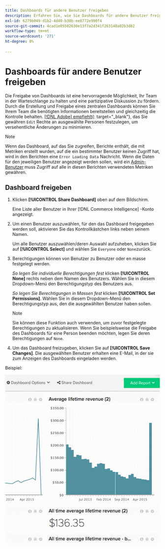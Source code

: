 ```yaml
---
title: Dashboards für andere Benutzer freigeben
description: Erfahren Sie, wie Sie Dashboards für andere Benutzer freigeben können.
exl-id: 6279b049-d1b2-4d40-b30b-ee8772e990f4
source-git-commit: 4cad1e05502630e13f7a2d341f263140a02b3d82
workflow-type: tm+mt
source-wordcount: '271'
ht-degree: 0%

---
```


# Dashboards für andere Benutzer freigeben

Die Freigabe von Dashboards ist eine hervorragende Möglichkeit, Ihr Team in der Warteschlange zu halten und eine partizipative Diskussion zu fördern. Durch die Erstellung und Freigabe eines zentralen Dashboards können Sie Ihrem Team die benötigten Informationen bereitstellen und gleichzeitig die Kontrolle behalten. [[!DNL Adobe] empfiehlt](../../best-practices/share-dashboard-best-practice.md){: target=&quot;_blank&quot;}, das Sie gewähren `Edit` Rechte an ausgewählte Personen festzulegen, um versehentliche Änderungen zu minimieren.

>[!NOTE]
>
>Wenn das Dashboard, auf das Sie zugreifen, Berichte enthält, die mit Metriken erstellt wurden, auf die ein bestimmter Benutzer keinen Zugriff hat, wird in den Berichten eine `Error Loading Data` Nachricht. Wenn die Daten für den jeweiligen Benutzer angezeigt werden sollen, wird ein [Admin-Benutzer](../../administrator/user-management/user-management.md) muss Zugriff auf alle in diesen Berichten verwendeten Metriken gewähren.

## Dashboard freigeben

1. Klicken **[!UICONTROL Share Dashboard]** oben auf dem Bildschirm.

   Eine Liste aller Benutzer in Ihrer [!DNL Commerce Intelligence] -Konto angezeigt.

1. Um einen Benutzer auszuwählen, für den das Dashboard freigegeben werden soll, aktivieren Sie das Kontrollkästchen links neben seinem Namen.

   Um alle Benutzer auszuwählen/deren Auswahl aufzuheben, klicken Sie auf **[!UICONTROL Select]** und wählen Sie `Everyone` oder `None`zurück.

1. Berechtigungen können von Benutzer zu Benutzer oder en masse festgelegt werden.

   *So legen Sie individuelle Berechtigungen fest* klicken **[!UICONTROL None]** rechts neben dem Namen des Benutzers. Wählen Sie in diesem Dropdown-Menü den Berechtigungstyp des Benutzers aus.

   *So legen Sie Berechtigungen in Massen fest* klicken **[!UICONTROL Set Permissions]**. Wählen Sie in diesem Dropdown-Menü den Berechtigungstyp aus, den die ausgewählten Benutzer haben sollen.

   >[!NOTE]
   >
   >Sie können diese Funktion auch verwenden, um zuvor festgelegte Berechtigungen zu aktualisieren. Wenn Sie beispielsweise die Freigabe des Dashboards für eine Person beenden möchten, legen Sie deren Berechtigungen auf `None`.

1. Um das Dashboard freizugeben, klicken Sie auf **[!UICONTROL Save Changes]**. Die ausgewählten Benutzer erhalten eine E-Mail, in der sie zum Anzeigen des Dashboards eingeladen werden.

Beispiel:

![Freigabe-Dashboard](../../assets/Share_Dashboards.gif)
